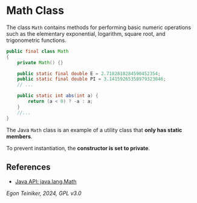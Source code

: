 # Math Class

The class `Math` contains methods for performing basic numeric operations such as the 
elementary exponential, logarithm, square root, and trigonometric functions.

```Java
public final class Math 
{
    private Math() {}

    public static final double E = 2.7182818284590452354;
    public static final double PI = 3.14159265358979323846;
    // ...

    public static int abs(int a) {
        return (a < 0) ? -a : a;
    }
    //...
}
```

The Java `Math` class is an example of a utility class that **only has static members**.

To prevent instantiation, the **constructor is set to private**.


## References

* [Java API: java.lang.Math](https://docs.oracle.com/en%2Fjava%2Fjavase%2F21%2Fdocs%2Fapi%2F%2F/java.base/java/lang/Math.html)

*Egon Teiniker, 2024, GPL v3.0*


